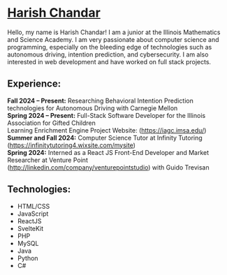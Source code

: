<!---
Harish-Chandar/Harish-Chandar is a ✨ special ✨ repository because its `README.md` (this file) appears on your GitHub profile.
You can click the Preview link to take a look at your changes.
--->
# [Harish Chandar](https://Harish-Chandar.github.io/)  
Hello, my name is Harish Chandar! I am a junior at the Illinois Mathematics and Science Academy. 
I am very passionate about computer science and programming, especially on the bleeding edge of technologies such as autonomous driving, intention prediction, and cybersecurity.
I am also interested in web development and have worked on full stack projects.  
## Experience:  
**Fall 2024 – Present:** Researching Behavioral Intention Prediction technologies for Autonomous Driving with Carnegie Mellon   
**Spring 2024 – Present:** Full-Stack Software Developer for the Illinois Association for Gifted Children   
  Learning Enrichment Engine Project Website: (https://iagc.imsa.edu/)  
**Summer and Fall 2024:** Computer Science Tutor at Infinity Tutoring (https://infinitytutoring4.wixsite.com/mysite)  
**Spring 2024:** Interned as a React JS Front-End Developer and Market Researcher at Venture Point  
  (http://linkedin.com/company/venturepointstudio) with Guido Trevisan  
## Technologies:  
- HTML/CSS
- JavaScript
- ReactJS
- SvelteKit
- PHP
- MySQL
- Java
- Python
- C#
